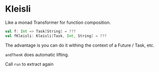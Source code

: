 # Kleisli
Like a monad Transformer for function composition.
```scala
val f: Int => Task[String] = ???
val fKleisli: Kleisli[Task, Int, String] = ???
```
The advantage is you can do it withing the context of a Future / Task, etc.

`andThenK` does automatic lifting.

Call `run` to extract again